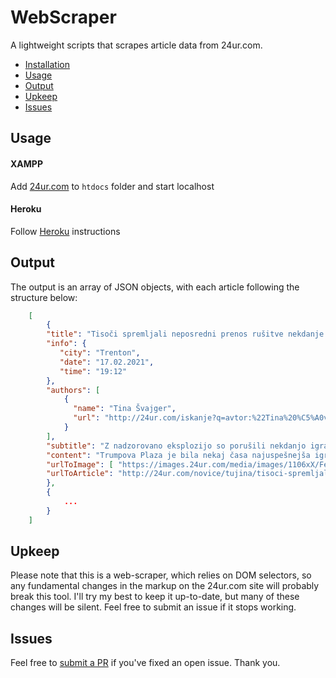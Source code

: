 # WebScraper
A lightweight scripts that scrapes article data from 24ur.com.

* [Installation](#installation)
* [Usage](#usage)
* [Output](#output)
* [Upkeep](#Upkeep)
* [Issues](#issues)

## Usage
#### XAMPP 
Add [24ur.com](https://github.com/NikTopler/WebScraper_24ur.com) to `htdocs` folder and start localhost

#### Heroku
Follow [Heroku](https://devcenter.heroku.com/articles/getting-started-with-php) instructions



## Output
The output is an array of JSON objects, with each article following the structure below:
```json
	[
        {
        "title": "Tisoči spremljali neposredni prenos rušitve nekdanje Trumpove igralnice",
        "info": {
           "city": "Trenton",
           "date": "17.02.2021",
           "time": "19:12"
        },
        "authors": [
            {
              "name": "Tina Švajger",
              "url": "http://24ur.com/iskanje?q=avtor:%22Tina%20%C5%A0vajger%22"
            }
        ],
        "subtitle": "Z nadzorovano eksplozijo so porušili nekdanjo igralnico v lasti Donalda Trumpa, ki je že več let nezadržno propadala.",
        "content": "Trumpova Plaza je bila nekaj časa najuspešnejša igralnica v Atlantic Cityju, pojavila se je celo v filmski uspešnici Oceanovih 11.",
        "urlToImage": [ "https://images.24ur.com/media/images/1106xX/Feb2021/c557a0ee2373ab3bf1ac_62519903.jpg?v=edbb" ],
        "urlToArticle": "http://24ur.com/novice/tujina/tisoci-spremljali-neposredni-prenos-rusitve-nekdanje-trumpove-igralnice.html"
        },
        {
            ...
        }
    ]

```
## Upkeep
Please note that this is a web-scraper, which relies on DOM selectors, so any fundamental changes in the markup on the 24ur.com site will probably break this tool. I'll try my best to keep it up-to-date, but many of these changes will be silent. Feel free to submit an issue if it stops working.

## Issues
Feel free to [submit a PR](https://github.com/niktopler/WebScraper_24ur.com/pulls) if you've fixed an open issue. Thank you.